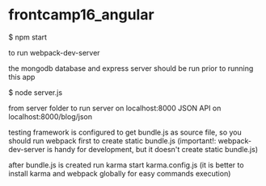 # frontcamp16_angular

$ npm start

to run webpack-dev-server

the mongodb database and express server should be run prior to running this app 

$ node server.js

from server folder to run server on localhost:8000
JSON API on localhost:8000/blog/json


testing framework is configured to get bundle.js as source file, so you should run webpack first to create static bundle.js
(important!: webpack-dev-server is handy for development, but it doesn't create static bundle.js)

after bundle.js is created run karma start karma.config.js 
(it is better to install karma and webpack globally for easy commands execution)